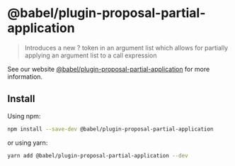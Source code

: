 # @babel/plugin-proposal-partial-application

> Introduces a new ? token in an argument list which allows for partially applying an argument list to a call expression

See our website [@babel/plugin-proposal-partial-application](https://babeljs.io/docs/en/next/babel-plugin-proposal-partial-application.html) for more information.

## Install

Using npm:

```sh
npm install --save-dev @babel/plugin-proposal-partial-application
```

or using yarn:

```sh
yarn add @babel/plugin-proposal-partial-application --dev
```
